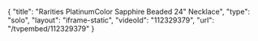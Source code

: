 {
    "title": "Rarities PlatinumColor Sapphire Beaded 24\"  Necklace",
    "type": "solo",
    "layout": "iframe-static",
    "videoId": "112329379",
    "url": "\/tvpembed\/112329379"
}